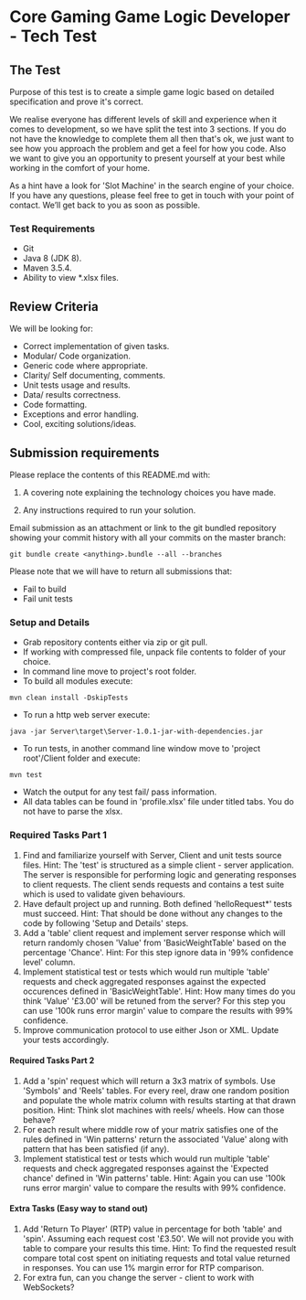 # Core Gaming Game Logic Developer - Tech Test 

## The Test 

Purpose of this test is to create a simple game logic based on detailed specification and prove it's correct.

We realise everyone has different levels of skill and experience when it comes to development, so we have split the test into 3 sections. If you do not have the knowledge to complete them all then that's ok, we just want to see how you approach the problem and get a feel for how you code. Also we want to give you an opportunity to present yourself at your best while working in the comfort of your home. 

As a hint have a look for 'Slot Machine' in the search engine of your choice. If you have any questions, please feel free to get in touch with your point of contact. We’ll get back to you as soon as possible. 

### Test Requirements
 * Git
 * Java 8 (JDK 8).
 * Maven 3.5.4.
 * Ability to view *.xlsx files.

## Review Criteria 

We will be looking for: 

* Correct implementation of given tasks.
* Modular/ Code organization. 
* Generic code where appropriate. 
* Clarity/ Self documenting, comments.
* Unit tests usage and results.
* Data/ results correctness.
* Code formatting.
* Exceptions and error handling. 
* Cool, exciting solutions/ideas.

## Submission requirements 

Please replace the contents of this README.md with: 

1. A covering note explaining the technology choices you have made. 

2. Any instructions required to run your solution. 

Email submission as an attachment or link to the git bundled repository showing your commit history with all your commits on the master branch: 

```
git bundle create <anything>.bundle --all --branches 
```

Please note that we will have to return all submissions that:
* Fail to build
* Fail unit tests

### Setup and Details
 * Grab repository contents either via zip or git pull.
 * If working with compressed file, unpack file contents to folder of your choice.
 * In command line move to project's root folder.
 * To build all modules execute:
```
mvn clean install -DskipTests
```
 * To run a http web server execute: 
```
java -jar Server\target\Server-1.0.1-jar-with-dependencies.jar
```
 * To run tests, in another command line window move to 'project root'/Client folder and execute: 
```
mvn test
```
 * Watch the output for any test fail/ pass information.
 * All data tables can be found in 'profile.xlsx' file under titled tabs. You do not have to parse the xlsx.

### Required Tasks Part 1

1. Find and familiarize yourself with Server, Client and unit tests source files. Hint: The 'test' is structured as a simple client - server application. The server is responsible for performing logic and generating responses to client requests. The client sends requests and contains a test suite which is used to validate given behaviours.
2. Have default project up and running. Both defined 'helloRequest*' tests must succeed. Hint: That should be done without any changes to the code by following 'Setup and Details' steps.
3. Add a 'table' client request and implement server response which will return randomly chosen 'Value' from 'BasicWeightTable' based on the percentage 'Chance'. Hint: For this step ignore data in '99% confidence level' column.
4. Implement statistical test or tests which would run multiple 'table' requests and check aggregated responses against the expected occurences defined in 'BasicWeightTable'. Hint: How many times do you think 'Value' '£3.00' will be retuned from the server? For this step you can use '100k runs error margin' value to compare the results with 99% confidence. 
5. Improve communication protocol to use either Json or XML. Update your tests accordingly.

#### Required Tasks Part 2

1. Add a 'spin' request which will return a 3x3 matrix of symbols. Use 'Symbols' and 'Reels' tables. For every reel, draw one random position and populate the whole matrix column with results starting at that drawn position. Hint: Think slot machines with reels/ wheels. How can those behave?
2. For each result where middle row of your matrix satisfies one of the rules defined in 'Win patterns' return the associated 'Value' along with pattern that has been satisfied (if any).
3. Implement statistical test or tests which would run multiple 'table' requests and check aggregated responses against the 'Expected chance' defined in 'Win patterns' table. Hint: Again you can use '100k runs error margin' value to compare the results with 99% confidence. 

#### Extra Tasks (Easy way to stand out)

1. Add 'Return To Player' (RTP) value in percentage for both 'table' and 'spin'. Assuming each request cost '£3.50'. We will not provide you with table to compare your results this time. Hint: To find the requested result compare total cost spent on initiating requests and total value returned in responses. You can use 1% margin error for RTP comparison. 
2. For extra fun, can you change the server - client to work with WebSockets?